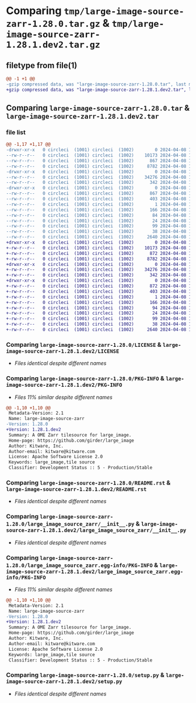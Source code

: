 # Comparing `tmp/large-image-source-zarr-1.28.0.tar.gz` & `tmp/large-image-source-zarr-1.28.1.dev2.tar.gz`

## filetype from file(1)

```diff
@@ -1 +1 @@
-gzip compressed data, was "large-image-source-zarr-1.28.0.tar", last modified: Mon Apr  8 14:13:03 2024, max compression
+gzip compressed data, was "large-image-source-zarr-1.28.1.dev2.tar", last modified: Mon Apr  8 16:24:16 2024, max compression
```

## Comparing `large-image-source-zarr-1.28.0.tar` & `large-image-source-zarr-1.28.1.dev2.tar`

### file list

```diff
@@ -1,17 +1,17 @@
-drwxr-xr-x   0 circleci  (1001) circleci  (1002)        0 2024-04-08 14:13:03.815674 large-image-source-zarr-1.28.0/
--rw-r--r--   0 circleci  (1001) circleci  (1002)    10173 2024-04-08 14:13:03.000000 large-image-source-zarr-1.28.0/LICENSE
--rw-r--r--   0 circleci  (1001) circleci  (1002)      867 2024-04-08 14:13:03.815674 large-image-source-zarr-1.28.0/PKG-INFO
--rw-r--r--   0 circleci  (1001) circleci  (1002)     8782 2024-04-08 14:13:03.000000 large-image-source-zarr-1.28.0/README.rst
-drwxr-xr-x   0 circleci  (1001) circleci  (1002)        0 2024-04-08 14:13:03.815674 large-image-source-zarr-1.28.0/large_image_source_zarr/
--rw-r--r--   0 circleci  (1001) circleci  (1002)    34276 2024-04-08 14:07:18.000000 large-image-source-zarr-1.28.0/large_image_source_zarr/__init__.py
--rw-r--r--   0 circleci  (1001) circleci  (1002)      342 2024-04-08 14:07:18.000000 large-image-source-zarr-1.28.0/large_image_source_zarr/girder_source.py
-drwxr-xr-x   0 circleci  (1001) circleci  (1002)        0 2024-04-08 14:13:03.815674 large-image-source-zarr-1.28.0/large_image_source_zarr.egg-info/
--rw-r--r--   0 circleci  (1001) circleci  (1002)      867 2024-04-08 14:13:03.000000 large-image-source-zarr-1.28.0/large_image_source_zarr.egg-info/PKG-INFO
--rw-r--r--   0 circleci  (1001) circleci  (1002)      403 2024-04-08 14:13:03.000000 large-image-source-zarr-1.28.0/large_image_source_zarr.egg-info/SOURCES.txt
--rw-r--r--   0 circleci  (1001) circleci  (1002)        1 2024-04-08 14:13:03.000000 large-image-source-zarr-1.28.0/large_image_source_zarr.egg-info/dependency_links.txt
--rw-r--r--   0 circleci  (1001) circleci  (1002)      166 2024-04-08 14:13:03.000000 large-image-source-zarr-1.28.0/large_image_source_zarr.egg-info/entry_points.txt
--rw-r--r--   0 circleci  (1001) circleci  (1002)       84 2024-04-08 14:13:03.000000 large-image-source-zarr-1.28.0/large_image_source_zarr.egg-info/requires.txt
--rw-r--r--   0 circleci  (1001) circleci  (1002)       24 2024-04-08 14:13:03.000000 large-image-source-zarr-1.28.0/large_image_source_zarr.egg-info/top_level.txt
--rw-r--r--   0 circleci  (1001) circleci  (1002)       99 2024-04-08 14:07:18.000000 large-image-source-zarr-1.28.0/pyproject.toml
--rw-r--r--   0 circleci  (1001) circleci  (1002)       38 2024-04-08 14:13:03.819674 large-image-source-zarr-1.28.0/setup.cfg
--rw-r--r--   0 circleci  (1001) circleci  (1002)     2640 2024-04-08 14:07:18.000000 large-image-source-zarr-1.28.0/setup.py
+drwxr-xr-x   0 circleci  (1001) circleci  (1002)        0 2024-04-08 16:24:16.211936 large-image-source-zarr-1.28.1.dev2/
+-rw-r--r--   0 circleci  (1001) circleci  (1002)    10173 2024-04-08 16:24:15.000000 large-image-source-zarr-1.28.1.dev2/LICENSE
+-rw-r--r--   0 circleci  (1001) circleci  (1002)      872 2024-04-08 16:24:16.211936 large-image-source-zarr-1.28.1.dev2/PKG-INFO
+-rw-r--r--   0 circleci  (1001) circleci  (1002)     8782 2024-04-08 16:24:15.000000 large-image-source-zarr-1.28.1.dev2/README.rst
+drwxr-xr-x   0 circleci  (1001) circleci  (1002)        0 2024-04-08 16:24:16.207935 large-image-source-zarr-1.28.1.dev2/large_image_source_zarr/
+-rw-r--r--   0 circleci  (1001) circleci  (1002)    34276 2024-04-08 16:18:48.000000 large-image-source-zarr-1.28.1.dev2/large_image_source_zarr/__init__.py
+-rw-r--r--   0 circleci  (1001) circleci  (1002)      342 2024-04-08 16:18:48.000000 large-image-source-zarr-1.28.1.dev2/large_image_source_zarr/girder_source.py
+drwxr-xr-x   0 circleci  (1001) circleci  (1002)        0 2024-04-08 16:24:16.211936 large-image-source-zarr-1.28.1.dev2/large_image_source_zarr.egg-info/
+-rw-r--r--   0 circleci  (1001) circleci  (1002)      872 2024-04-08 16:24:16.000000 large-image-source-zarr-1.28.1.dev2/large_image_source_zarr.egg-info/PKG-INFO
+-rw-r--r--   0 circleci  (1001) circleci  (1002)      403 2024-04-08 16:24:16.000000 large-image-source-zarr-1.28.1.dev2/large_image_source_zarr.egg-info/SOURCES.txt
+-rw-r--r--   0 circleci  (1001) circleci  (1002)        1 2024-04-08 16:24:16.000000 large-image-source-zarr-1.28.1.dev2/large_image_source_zarr.egg-info/dependency_links.txt
+-rw-r--r--   0 circleci  (1001) circleci  (1002)      166 2024-04-08 16:24:16.000000 large-image-source-zarr-1.28.1.dev2/large_image_source_zarr.egg-info/entry_points.txt
+-rw-r--r--   0 circleci  (1001) circleci  (1002)       94 2024-04-08 16:24:16.000000 large-image-source-zarr-1.28.1.dev2/large_image_source_zarr.egg-info/requires.txt
+-rw-r--r--   0 circleci  (1001) circleci  (1002)       24 2024-04-08 16:24:16.000000 large-image-source-zarr-1.28.1.dev2/large_image_source_zarr.egg-info/top_level.txt
+-rw-r--r--   0 circleci  (1001) circleci  (1002)       99 2024-04-08 16:18:48.000000 large-image-source-zarr-1.28.1.dev2/pyproject.toml
+-rw-r--r--   0 circleci  (1001) circleci  (1002)       38 2024-04-08 16:24:16.211936 large-image-source-zarr-1.28.1.dev2/setup.cfg
+-rw-r--r--   0 circleci  (1001) circleci  (1002)     2640 2024-04-08 16:18:48.000000 large-image-source-zarr-1.28.1.dev2/setup.py
```

### Comparing `large-image-source-zarr-1.28.0/LICENSE` & `large-image-source-zarr-1.28.1.dev2/LICENSE`

 * *Files identical despite different names*

### Comparing `large-image-source-zarr-1.28.0/PKG-INFO` & `large-image-source-zarr-1.28.1.dev2/PKG-INFO`

 * *Files 11% similar despite different names*

```diff
@@ -1,10 +1,10 @@
 Metadata-Version: 2.1
 Name: large-image-source-zarr
-Version: 1.28.0
+Version: 1.28.1.dev2
 Summary: A OME Zarr tilesource for large_image.
 Home-page: https://github.com/girder/large_image
 Author: Kitware, Inc.
 Author-email: kitware@kitware.com
 License: Apache Software License 2.0
 Keywords: large_image,tile source
 Classifier: Development Status :: 5 - Production/Stable
```

### Comparing `large-image-source-zarr-1.28.0/README.rst` & `large-image-source-zarr-1.28.1.dev2/README.rst`

 * *Files identical despite different names*

### Comparing `large-image-source-zarr-1.28.0/large_image_source_zarr/__init__.py` & `large-image-source-zarr-1.28.1.dev2/large_image_source_zarr/__init__.py`

 * *Files identical despite different names*

### Comparing `large-image-source-zarr-1.28.0/large_image_source_zarr.egg-info/PKG-INFO` & `large-image-source-zarr-1.28.1.dev2/large_image_source_zarr.egg-info/PKG-INFO`

 * *Files 11% similar despite different names*

```diff
@@ -1,10 +1,10 @@
 Metadata-Version: 2.1
 Name: large-image-source-zarr
-Version: 1.28.0
+Version: 1.28.1.dev2
 Summary: A OME Zarr tilesource for large_image.
 Home-page: https://github.com/girder/large_image
 Author: Kitware, Inc.
 Author-email: kitware@kitware.com
 License: Apache Software License 2.0
 Keywords: large_image,tile source
 Classifier: Development Status :: 5 - Production/Stable
```

### Comparing `large-image-source-zarr-1.28.0/setup.py` & `large-image-source-zarr-1.28.1.dev2/setup.py`

 * *Files identical despite different names*

